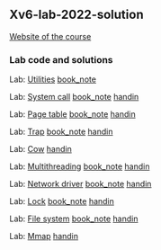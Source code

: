## Xv6-lab-2022-solution

[Website of the course](https://pdos.csail.mit.edu/6.828/2022/schedule.html)

### Lab code and solutions

Lab: [Utilities](./md/Lab-utilities.md)    [book_note](./xv6-book/Chapter-1.md) 

Lab: [System call](./md/Lab-system-calls.md)    [book_note](./xv6-book/Chapter-2.md)    [handin](./handin/lab-syscall-handin.tar.gz )

Lab: [Page table](./md/Lab-page-tables.md)    [book_note](./xv6-book/Chapter-3.md)    [handin](./handin/lab-pgtbl-handin.tar.gz)

Lab: [Trap](./md/Lab-trap.md)    [book_note](./xv6-book/Chapter-4.md)    [handin](./handin/lab-syscall-traps.tar.gz)

Lab: [Cow](./md/Lab-cow.md)    [handin](./handin/lab-cow-handin.tar.gz)

Lab: [Multithreading](./md/Lab-cow.md)    [book_note](./xv6-book/Chapter-7.md)    [handin](./handin/lab-thread-handin.tar.gz)

Lab: [Network driver](./md/Lab-net.md)    [book_note](./xv6-book/Chapter-5.md)    [handin](./handin/lab-net-handin.tar.gz)

Lab: [Lock](./md/Lab-lock.md)    [book_note](./xv6-book/Chapter-6.md)    [handin](./handin/lab-lock-handin.tar.gz)

Lab: [File system](./md/Lab-file-system.md)    [book_note](./xv6-book/Chapter-8.md)    [handin](./handin/lab-fs-handin.tar.gz)

Lab: [Mmap](./md/Lab-mmap.md)    [handin](./handin/lab-mmap-handin.tar.gz)

